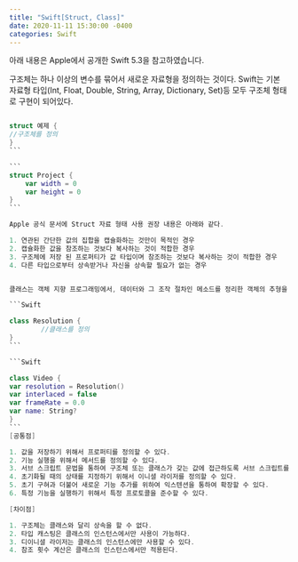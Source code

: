 ```yaml
---
title: "Swift[Struct, Class]"
date: 2020-11-11 15:30:00 -0400
categories: Swift 
---
```

아래 내용은 Apple에서 공개한 Swift 5.3을 참고하였습니다.


구조체는 하나 이상의 변수를 묶어서 새로운 자료형을 정의하는 것이다.
Swift는 기본 자료형 타입(Int, Float, Double, String, Array, Dictionary, Set)등 
모두 구조체 형태로 구현이 되어있다.

```Swift

struct 예제 {
//구조체를 정의
}
​```

​```
struct Project {
    var width = 0
    var height = 0
}
​```

Apple 공식 문서에 Struct 자료 형태 사용 권장 내용은 아래와 같다.

1. 연관된 간단한 값의 집합을 캡슐화하는 것만이 목적인 경우
2. 캡슐화한 값을 참조하는 것보다 복사하는 것이 적합한 경우
3. 구조체에 저장 된 프로퍼티가 값 타입이며 참조하는 것보다 복사하는 것이 적합한 경우
4. 다른 타입으로부터 상속받거나 자신을 상속할 필요가 없는 경우


클래스는 객체 지향 프로그래밍에서, 데이터와 그 조작 절차인 메소드를 정리한 객체의 추형을 정의한 것이다.

```Swift

class Resolution {
        //클래스를 정의
}
​```

```Swift

class Video {
var resolution = Resolution()
var interlaced = false
var frameRate = 0.0
var name: String?
}
​```
[공통점]

1. 값을 저장하기 위해서 프로퍼티를 정의할 수 있다.
2. 기능 실행을 위해서 메서드를 정의할 수 있다.
3. 서브 스크립트 문법을 통하여 구조체 또는 클래스가 갖는 값에 접근하도록 서브 스크립트를 정의 할 수 있다.
4. 초기화될 때의 상태를 지정하기 위해서 이니셜 라이저를 정의할 수 있다.
5. 초기 구혀과 더불어 새로운 기능 추가를 위하여 익스텐션을 통하여 확장할 수 있다.
6. 특정 기능을 실행하기 위해서 특정 프로토콜을 준수할 수 있다.

[차이점]

1. 구조체는 클래스와 달리 상속을 할 수 없다.
2. 타입 캐스팅은 클래스의 인스턴스에서만 사용이 가능하다.
3. 디이니셜 라이저는 클래스의 인스턴스에만 사용할 수 있다.
4. 참조 횟수 계산은 클래스의 인스턴스에서만 적용된다.
